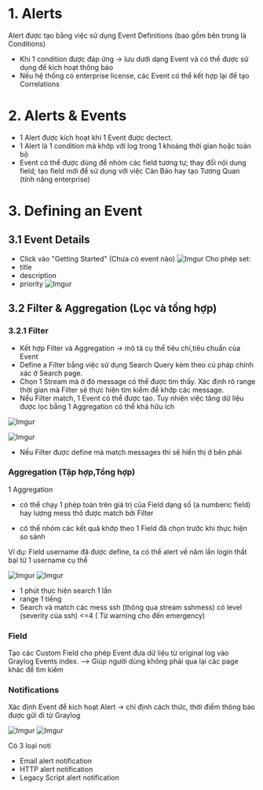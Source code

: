 # 1. Alerts
Alert được tạo bằng việc sử dụng Event Definitions (bao gồm bên trong là Conditions)
- Khi 1 condition được đáp ứng -> lưu dưới dạng Event và có thế được sử dụng để kích hoạt thông báo
- Nếu hệ thống có enterprise license, các Event có thể kết hợp lại để tạo Correlations

# 2. Alerts & Events
- 1 Alert được kích hoạt khi 1 Event được dectect.
- 1 Alert là 1 condition mà khớp với log trong 1 khoảng thời gian hoặc toàn bộ
- Event có thể được dùng để nhóm các field tương tự; thay đổi nội dung field; tạo field mới để sử dụng với việc Cản Báo hay tạo Tương Quan (tính năng enterprise)

# 3. Defining an Event
## 3.1 Event Details
- Click vào "Getting Started" (Chưa có event nào)
![Imgur](https://i.imgur.com/UoWhIPD.png)
Cho phép set:
- title
- description
- priority
![Imgur](https://i.imgur.com/ixkydqW.png)

## 3.2 Filter & Aggregation (Lọc và tổng hợp)
### 3.2.1 Filter
- Kết hợp Filter và Aggregation -> mô tả cụ thể tiêu chí,tiêu chuẩn của Event
- Define a Filter bằng việc sử dụng Search Query kèm theo cú pháp chính xác ở Search page.
- Chọn 1 Stream mà ở đó message có thể được tìm thấy. Xác định rõ range thời gian mà Filter sẽ thực hiện tìm kiếm để khớp các message.
- Nếu Filter match, 1 Event có thể được tạo. Tuy nhiện việc tăng dữ liệu được lọc bằng 1 Aggregation có thể khá hữu ích

![Imgur](https://i.imgur.com/VxwayrL.png)

![Imgur](https://i.imgur.com/mgTy7DY.png)

- Nếu Filter được define mà match messages thì sẽ hiển thị ở bên phải

### Aggregation (Tập hợp,Tổng hợp)
1 Aggregation 
- có thể chạy 1 phép toán trên giá trị của Field dạng số (a numberic field) hay lượng mess thô được match bởi Filter

- có thể nhóm các kết quả khớp theo 1 Field đã chọn trước khi thực hiện so sánh

Ví dụ: Field username đã được define, ta có thể alert về năm lần login thất bại từ 1 username cụ thể

![Imgur](https://i.imgur.com/VVWqwpY.png)
![Imgur](https://i.imgur.com/L6Yq4d6.png)

- 1 phút thực hiện search 1 lần 
- range 1 tiếng
- Search và match các mess ssh (thông qua stream sshmess) có level (severity của ssh) <=4 ( Từ warning cho đến emergency)
### Field

Tạo các Custom Field cho phép Event đưa dữ liệu từ original log vào Graylog Events index.
--> Giúp người dùng không phải qua lại các page khác để tìm kiếm

### Notifications

Xác định Event để kích hoạt Alert -> chỉ định cách thức, thời điểm thông báo được gửi đi từ Graylog

![Imgur](https://i.imgur.com/ERlSece.png)
![Imgur](https://i.imgur.com/NVtwUbV.png)


Có 3 loại noti
- Email alert notification
- HTTP alert notification
- Legacy Script alert notification

